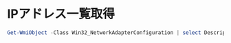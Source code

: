 ﻿# IPアドレス一覧取得

```powershell
Get-WmiObject -Class Win32_NetworkAdapterConfiguration | select Description, IPAddress
```
